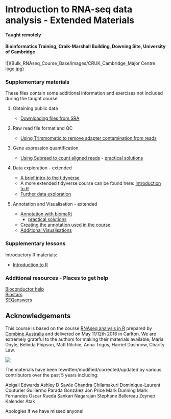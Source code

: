 # Introduction to RNA-seq data analysis - Extended Materials
#### Taught remotely
#### Bioinformatics Training, Craik-Marshall Building, Downing Site, University of Cambridge

![](Bulk_RNAseq_Course_Base/images/CRUK_Cambridge_Major Centre logo.jpg)

### Supplementary materials

These files contain some additional information and exercises not included 
during the taught course.

1. Obtaining public data
    - [Downloading files from SRA](Bulk_RNAseq_Course_Base/Markdowns/S1_Getting_raw_reads_from_SRA.html)

2. Raw read file format and QC
    - [Using Trimmomatic to remove adapter contamination from reads](Bulk_RNAseq_Course_Base/Markdowns/S3_Trimming_Reads.html)

3. Gene expression quantification
    - [Using Subread to count aligned reads](Bulk_RNAseq_Course_Base/Markdowns/S8_Read_Counts_with_SubRead.html)
            - [practical solutions](Bulk_RNAseq_Course_Base/Markdowns/S8_Read_Counts_with_SubRead.Solutions.html)

3. Data exploration - extended 
    - [A brief intro to the tidyverse](Bulk_RNAseq_Course_Base/Markdowns/S4_A_brief_intro_to_dplyr.html)  
    - A more extended tidyverse course can be found here: 
        [Introduction to R](https://bioinformatics-core-shared-training.github.io/r-intro/)
    - [Further data exploration](Bulk_RNAseq_Course_Base/Markdowns/S5_Additional_Data_Exploration.html)

4. Annotation and Visualisation - extended 
    - [Annotation with biomaRt](Bulk_RNAseq_Course_Base/Markdowns/S6_Annotation_With_BioMart.html)  
        - [practical solutions](Bulk_RNAseq_Course_Base/Markdowns/S6_Annotation_With_BioMart.Solution.html)
    - [Creating the annotation used in the course](Bulk_RNAseq_Course_Base/additional_scripts_and_materials/Making_the_annotation_table.html)
    - [Additional Visualisations](Bulk_RNAseq_Course_Base/Markdowns/S7_Additional_Visualisation.html)

### Supplementary lessons

Introductory R materials:

- [Introduction to R](https://bioinformatics-core-shared-training.github.io/r-intro/)

### Additional resources - Places to get help

[Bioconductor help](https://www.bioconductor.org/help/)  
[Biostars](https://www.biostars.org/)  
[SEQanswers](http://seqanswers.com/)  

## Acknowledgements

This course is based on the course [RNAseq analysis in R](http://combine-australia.github.io/2016-05-11-RNAseq/) prepared by [Combine Australia](https://combine.org.au/) and delivered on May 11/12th 2016 in Carlton. We are extremely grateful to the authors for making their materials available; Maria Doyle, Belinda Phipson, Matt Ritchie, Anna Trigos, Harriet Dashnow, Charity Law.

![](Bulk_RNAseq_Course_Base/images/combine_banner_small.png)

The materials have been rewritten/modified/corrected/updated by various
contributors over the past 5 years including:

Abigail Edwards
Ashley D Sawle
Chandra Chilamakuri
Dominique-Laurent Couturier
Guillermo Parada González
Jon Price
Mark Dunning
Mark Fernandes
Oscar Rueda
Sankari Nagarajan
Stephane Ballereau
Zeynep Kalender Atak

Apologies if we have missed anyone!

